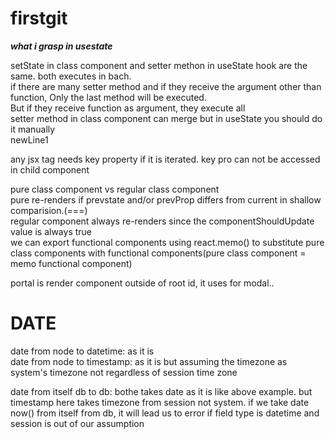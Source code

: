 # firstgit
*****what i grasp in usestate*****  
  
setState in class component and setter methon in useState hook are the same.
both executes in bach.  
if there are many setter method and if they receive the argument other than function, Only the last method will be executed.  
But if they receive function as argument, they execute all  
setter method in class component can merge but in useState you should do it manually  
newLine1


any jsx tag needs key property if it is iterated. key pro can not be accessed in child component

pure class component vs regular class component  
pure re-renders if prevstate and/or prevProp differs from current in shallow comparision.(===)  
regular component always re-renders since the componentShouldUpdate value is always true  
we can export functional components using react.memo() to substitute pure class components with functional components(pure class component = memo functional component)  


portal is render component outside of root id, it uses for modal..  

  # DATE  
    
date from node to datetime: as it is  
date from node to timestamp: as it is but assuming the timezone as system's timezone not regardless of session time zone  

date from itself db to db: bothe takes date as it is like above example. but timestamp here takes timezone from session not system. if we take date now() from itself from db, it will lead us to error if field type is datetime and session is out of our assumption

